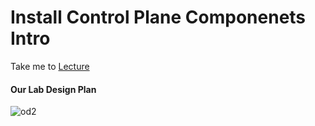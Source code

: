 # Install Control Plane Componenets Intro

  Take me to [Lecture](https://kodekloud.com/courses/539883/lectures/9808349)
  
#### Our Lab Design Plan

  ![od2](../../images/od2.PNG)
  
  
